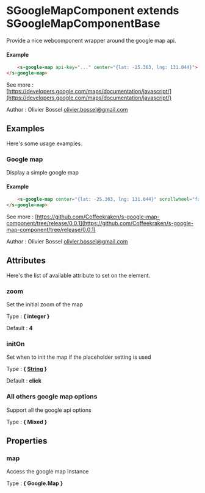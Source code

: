 # SGoogleMapComponent  extends SGoogleMapComponentBase
Provide a nice webcomponent wrapper around the google map api.

#### Example
```html
	<s-google-map api-key="..." center="{lat: -25.363, lng: 131.044}">
</s-google-map>
```
See more : [https://developers.google.com/maps/documentation/javascript/](https://developers.google.com/maps/documentation/javascript/)

Author : Olivier Bossel <olivier.bossel@gmail.com>



## Examples

Here's some usage examples.

### Google map

Display a simple google map

#### Example
```html
	<s-google-map center="{lat: -25.363, lng: 131.044}" scrollwheel="false">
</s-google-map>
```
See more : [https://github.com/Coffeekraken/s-google-map-component/tree/release/0.0.1](https://github.com/Coffeekraken/s-google-map-component/tree/release/0.0.1)

Author : Olivier Bossel <olivier.bossel@gmail.com>


## Attributes

Here's the list of available attribute to set on the element.

### zoom

Set the initial zoom of the map

Type : **{ integer }**

Default : **4**


### initOn

Set when to init the map if the placeholder setting is used

Type : **{ [String](https://developer.mozilla.org/fr/docs/Web/JavaScript/Reference/Objets_globaux/String) }**

Default : **click**


### All others google map options

Support all the google api options

Type : **{ Mixed }**



## Properties


### map

Access the google map instance

Type : **{ Google.Map }**